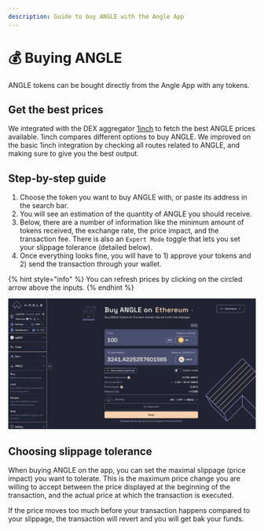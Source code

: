 ```yaml
---
description: Guide to buy ANGLE with the Angle App
---
```


# 💰 Buying ANGLE

ANGLE tokens can be bought directly from the Angle App with any tokens.

## Get the best prices

We integrated with the DEX aggregator [1inch](https://app.1inch.io/#/1/swap/ETH/ANGLE) to fetch the best ANGLE prices available. 1inch compares different options to buy ANGLE. We improved on the basic 1inch integration by checking all routes related to ANGLE, and making sure to give you the best output.

## Step-by-step guide

1. Choose the token you want to buy ANGLE with, or paste its address in the search bar.
2. You will see an estimation of the quantity of ANGLE you should receive.
3. Below, there are a number of information like the minimum amount of tokens received, the exchange rate, the price impact, and the transaction fee. There is also an `Expert Mode` toggle that lets you set your slippage tolerance (detailed below).
4. Once everything looks fine, you will have to 1) approve your tokens and 2) send the transaction through your wallet.

{% hint style="info" %}
You can refresh prices by clicking on the circled arrow above the inputs.
{% endhint %}

![Buy ANGLE](/.gitbook/assets/buy-angle.png)

## Choosing slippage tolerance

When buying ANGLE on the app, you can set the maximal slippage (price impact) you want to tolerate. This is the maximum price change you are willing to accept between the price displayed at the beginning of the transaction, and the actual price at which the transaction is executed.

If the price moves too much before your transaction happens compared to your slippage, the transaction will revert and you will get bak your funds.
